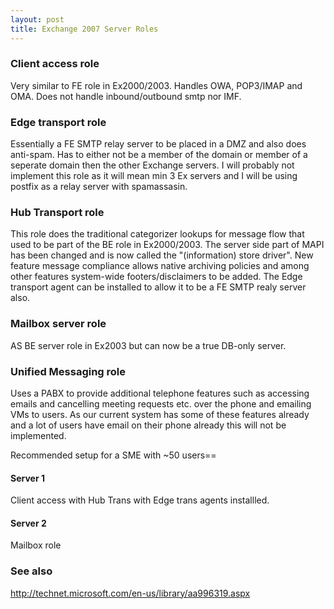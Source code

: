 ```yaml
---
layout: post 
title: Exchange 2007 Server Roles
---
```


### Client access role

Very similar to FE role in Ex2000/2003. Handles OWA, POP3/IMAP and OMA.
Does not handle inbound/outbound smtp nor IMF.

### Edge transport role

Essentially a FE SMTP relay server to be placed in a DMZ and also does
anti-spam. Has to either not be a member of the domain or member of a
seperate domain then the other Exchange servers. I will probably not
implement this role as it will mean min 3 Ex servers and I will be using
postfix as a relay server with spamassasin.

### Hub Transport role

This role does the traditional categorizer lookups for message flow that
used to be part of the BE role in Ex2000/2003. The server side part of
MAPI has been changed and is now called the \"(information) store
driver\". New feature message compliance allows native archiving
policies and among other features system-wide footers/disclaimers to be
added. The Edge transport agent can be installed to allow it to be a FE
SMTP realy server also.

### Mailbox server role

AS BE server role in Ex2003 but can now be a true DB-only server.

### Unified Messaging role

Uses a PABX to provide additional telephone features such as accessing
emails and cancelling meeting requests etc. over the phone and emailing
VMs to users. As our current system has some of these features already
and a lot of users have email on their phone already this will not be
implemented.

Recommended setup for a SME with \~50 users==

#### Server 1

Client access with Hub Trans with Edge trans agents installled.

#### Server 2

Mailbox role

### See also

<http://technet.microsoft.com/en-us/library/aa996319.aspx>
